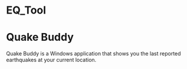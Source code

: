 # EQ_Tool
<h1>Quake Buddy</h1>
<p>Quake Buddy is a Windows application that shows you the last reported earthquakes at your current location.</p>

